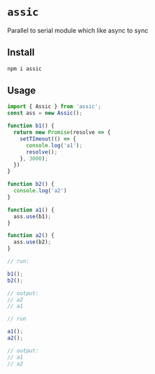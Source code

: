 # `assic`

Parallel to serial module which like async to sync

## Install

```bash
npm i assic
```

## Usage

```ts
import { Assic } from 'assic';
const ass = new Assic();

function b1() {
  return new Promise(resolve => {
    setTImeout(() => {
      console.log('a1');
      resolve();
    }, 3000);
  })
}

function b2() {
  console.log('a2')
}

function a1() {
  ass.use(b1);
}

function a2() {
  ass.use(b2);
}

// run:

b1();
b2();

// output:
// a2
// a1

// run

a1();
a2();

// output:
// a1
// a2
```